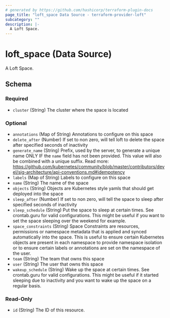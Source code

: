 ```yaml
---
# generated by https://github.com/hashicorp/terraform-plugin-docs
page_title: "loft_space Data Source - terraform-provider-loft"
subcategory: ""
description: |-
  A Loft Space.
---
```


# loft_space (Data Source)

A Loft Space.



<!-- schema generated by tfplugindocs -->
## Schema

### Required

- `cluster` (String) The cluster where the space is located

### Optional

- `annotations` (Map of String) Annotations to configure on this space
- `delete_after` (Number) If set to non zero, will tell loft to delete the space after specified seconds of inactivity
- `generate_name` (String) Prefix, used by the server, to generate a unique name ONLY IF the `name` field has not been provided. This value will also be combined with a unique suffix. Read more: https://github.com/kubernetes/community/blob/master/contributors/devel/sig-architecture/api-conventions.md#idempotency
- `labels` (Map of String) Labels to configure on this space
- `name` (String) The name of the space
- `objects` (String) Objects are Kubernetes style yamls that should get deployed into the space
- `sleep_after` (Number) If set to non zero, will tell the space to sleep after specified seconds of inactivity
- `sleep_schedule` (String) Put the space to sleep at certain times. See crontab.guru for valid configurations. This might be useful if you want to set the space sleeping over the weekend for example.
- `space_constraints` (String) Space Constraints are resources, permissions or namespace metadata that is applied and synced automatically into the space. This is useful to ensure certain Kubernetes objects are present in each namespace to provide namespace isolation or to ensure certain labels or annotations are set on the namespace of the user.
- `team` (String) The team that owns this space
- `user` (String) The user that owns this space
- `wakeup_schedule` (String) Wake up the space at certain times. See crontab.guru for valid configurations. This might be useful if it started sleeping due to inactivity and you want to wake up the space on a regular basis.

### Read-Only

- `id` (String) The ID of this resource.


